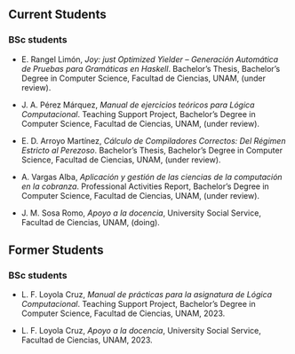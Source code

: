 ## Current Students

### BSc students

- E. Rangel Limón, *Joy: just Optimized Yielder – Generación Automática de Pruebas para Gramáticas en Haskell*. Bachelor’s Thesis, Bachelor’s Degree in Computer Science, Facultad de Ciencias, UNAM, (under review).
- J. A. Pérez Márquez, *Manual de ejercicios teóricos para Lógica Computacional*. Teaching Support Project, Bachelor’s Degree in Computer Science, Facultad de Ciencias, UNAM, (under review).
- E. D. Arroyo Martínez, *Cálculo de Compiladores Correctos: Del Régimen Estricto al Perezoso*. Bachelor’s Thesis, Bachelor’s Degree in Computer Science, Facultad de Ciencias, UNAM, (under review).
- A. Vargas Alba, *Aplicación y gestión de las ciencias de la computación en la cobranza*. Professional Activities Report, Bachelor’s Degree in Computer Science, Facultad de Ciencias, UNAM, (under review).

- J. M. Sosa Romo, *Apoyo a la docencia*, University Social Service, Facultad de Ciencias, UNAM, (doing).

## Former Students

### BSc students

- L. F. Loyola Cruz, *Manual de prácticas para la asignatura de Lógica Computacional*. Teaching Support Project, Bachelor’s Degree in Computer Science, Facultad de Ciencias, UNAM, 2023.

- L. F. Loyola Cruz, *Apoyo a la docencia*, University Social Service, Facultad de Ciencias, UNAM, 2023.
